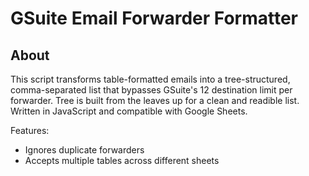# GSuite Email Forwarder Formatter

## About
This script transforms table-formatted emails into a tree-structured, comma-separated list that bypasses GSuite's 12 destination limit per forwarder. Tree is built from the leaves up for a clean and readible list. Written in JavaScript and compatible with Google Sheets. 

Features:
* Ignores duplicate forwarders
* Accepts multiple tables across different sheets

